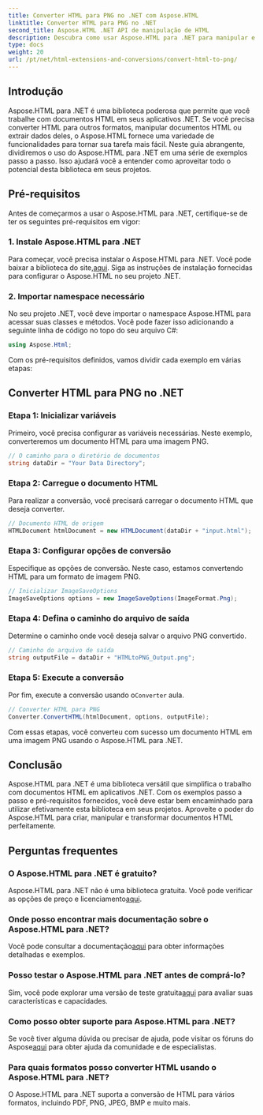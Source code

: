 ```yaml
---
title: Converter HTML para PNG no .NET com Aspose.HTML
linktitle: Converter HTML para PNG no .NET
second_title: Aspose.HTML .NET API de manipulação de HTML
description: Descubra como usar Aspose.HTML para .NET para manipular e converter documentos HTML. Guia passo a passo para desenvolvimento .NET eficaz.
type: docs
weight: 20
url: /pt/net/html-extensions-and-conversions/convert-html-to-png/
---
```


## Introdução

Aspose.HTML para .NET é uma biblioteca poderosa que permite que você trabalhe com documentos HTML em seus aplicativos .NET. Se você precisa converter HTML para outros formatos, manipular documentos HTML ou extrair dados deles, o Aspose.HTML fornece uma variedade de funcionalidades para tornar sua tarefa mais fácil. Neste guia abrangente, dividiremos o uso do Aspose.HTML para .NET em uma série de exemplos passo a passo. Isso ajudará você a entender como aproveitar todo o potencial desta biblioteca em seus projetos.

## Pré-requisitos

Antes de começarmos a usar o Aspose.HTML para .NET, certifique-se de ter os seguintes pré-requisitos em vigor:

### 1. Instale Aspose.HTML para .NET

 Para começar, você precisa instalar o Aspose.HTML para .NET. Você pode baixar a biblioteca do site,[aqui](https://releases.aspose.com/html/net/). Siga as instruções de instalação fornecidas para configurar o Aspose.HTML no seu projeto .NET.

### 2. Importar namespace necessário

No seu projeto .NET, você deve importar o namespace Aspose.HTML para acessar suas classes e métodos. Você pode fazer isso adicionando a seguinte linha de código no topo do seu arquivo C#:

```csharp
using Aspose.Html;
```

Com os pré-requisitos definidos, vamos dividir cada exemplo em várias etapas:

## Converter HTML para PNG no .NET

### Etapa 1: Inicializar variáveis

Primeiro, você precisa configurar as variáveis necessárias. Neste exemplo, converteremos um documento HTML para uma imagem PNG.

```csharp
// O caminho para o diretório de documentos
string dataDir = "Your Data Directory";
```

### Etapa 2: Carregue o documento HTML

Para realizar a conversão, você precisará carregar o documento HTML que deseja converter. 

```csharp
// Documento HTML de origem
HTMLDocument htmlDocument = new HTMLDocument(dataDir + "input.html");
```

### Etapa 3: Configurar opções de conversão

Especifique as opções de conversão. Neste caso, estamos convertendo HTML para um formato de imagem PNG.

```csharp
// Inicializar ImageSaveOptions
ImageSaveOptions options = new ImageSaveOptions(ImageFormat.Png);
```

### Etapa 4: Defina o caminho do arquivo de saída

Determine o caminho onde você deseja salvar o arquivo PNG convertido.

```csharp
// Caminho do arquivo de saída
string outputFile = dataDir + "HTMLtoPNG_Output.png";
```

### Etapa 5: Execute a conversão

 Por fim, execute a conversão usando o`Converter` aula.

```csharp
// Converter HTML para PNG
Converter.ConvertHTML(htmlDocument, options, outputFile);
```

Com essas etapas, você converteu com sucesso um documento HTML em uma imagem PNG usando o Aspose.HTML para .NET.

## Conclusão

Aspose.HTML para .NET é uma biblioteca versátil que simplifica o trabalho com documentos HTML em aplicativos .NET. Com os exemplos passo a passo e pré-requisitos fornecidos, você deve estar bem encaminhado para utilizar efetivamente esta biblioteca em seus projetos. Aproveite o poder do Aspose.HTML para criar, manipular e transformar documentos HTML perfeitamente.

## Perguntas frequentes

### O Aspose.HTML para .NET é gratuito?
 Aspose.HTML para .NET não é uma biblioteca gratuita. Você pode verificar as opções de preço e licenciamento[aqui](https://purchase.aspose.com/buy).

### Onde posso encontrar mais documentação sobre o Aspose.HTML para .NET?
 Você pode consultar a documentação[aqui](https://reference.aspose.com/html/net/) para obter informações detalhadas e exemplos.

### Posso testar o Aspose.HTML para .NET antes de comprá-lo?
 Sim, você pode explorar uma versão de teste gratuita[aqui](https://releases.aspose.com/) para avaliar suas características e capacidades.

### Como posso obter suporte para Aspose.HTML para .NET?
 Se você tiver alguma dúvida ou precisar de ajuda, pode visitar os fóruns do Aspose[aqui](https://forum.aspose.com/) para obter ajuda da comunidade e de especialistas.

### Para quais formatos posso converter HTML usando o Aspose.HTML para .NET?
O Aspose.HTML para .NET suporta a conversão de HTML para vários formatos, incluindo PDF, PNG, JPEG, BMP e muito mais.